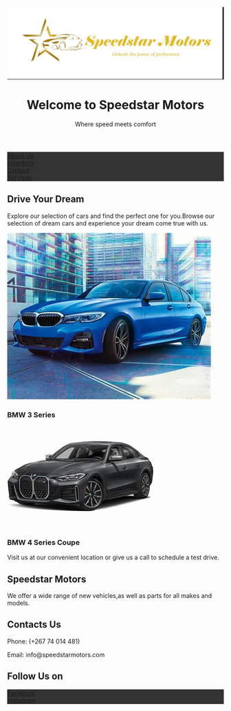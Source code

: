<DOCTYPE html>
<html lang="en">
<head>
  <img src="logo1.jpg">
  <title></title>
</head>
  <body>
<header>
  <linl href="style.css" rel="stylesheet">
  <h1>Welcome to Speedstar Motors</h1>
  <p>Where speed meets comfort</p>
<nav>
  <style>
ul {
  list-style-type: none;
  margin: 0;
  padding:0;
  overflow: hidden;
  background-color: #333333;
}

li {
  float:left;
}

li a {
  display: block;
  color: white;
  text-align: center;
  padding: 16px;
  text-decoration: none;
}

li a:hover {
  background-color: #111111;
}
</style>
</nav>  
</header>
<ul>
  <li><a href="About.html">About Us</a></li>
  <li><a href="Inventory">Inventory</a></li>
  <li><a href="#contact">Contact</a></li>
  <li><a href="Services.html">Services</a></li>
</ul>
<main>
  <h2>Drive Your Dream</h2>
  <p>Explore our selection of cars and find the perfect one for you.Browse our selection of dream cars and experience your dream come true with us.</p>
</main>
  <img src="car1.jpg" alt="A new car from Speedstar Motors">
  <h3>BMW 3 Series</h3>
  <img src="car3.jpg" alt= "A new car from Speedstar Motors">
    <h3>BMW 4 Series Coupe</h3>
  <p>Visit us at our convenient location or give us a call to schedule a test drive.</p>
  <footer>
    <section>
      <h2> Speedstar Motors</h2>
      <p>We offer a wide range of new vehicles,as well as parts for all makes and models.</p>
    <h2>Contacts Us</h2>
    <p>Phone: (+267 74 014 481)</p>
    <p>Email: info@speedstarmotors.com</p>
    <h2>Follow Us on</h2>
    <ul>
      <li><a href="https://www.facebook.com/speedstarmotors">Facebook</a></li>
        <li><a href="https://www.instagram.com/speedstarmotors">Instagram</a></li>
    </ul>
        </section>
  </footer>
    </body>
</html>
  
